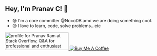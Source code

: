 ## Hey, I'm Pranav C! 👋

- 😎 I'm a core committer @NocoDB amd we are doing something cool.
- 😍 I love to learn, code, solve problems...etc

<!--#A Heartbroken Boy..............-->


 <a href="https://stackoverflow.com/users/3037257/pranav-ram">
<img src="https://stackoverflow.com/users/flair/3037257.png?theme=dark" width="208" height="58" alt="profile for Pranav Ram at Stack Overflow, Q&A for professional and enthusiast programmers" title="profile for Pranav Ram at Stack Overflow, Q&A for professional and enthusiast programmers">
</a>  <a href="http://buymeacoff.ee/pranavc"><img src="https://www.buymeacoffee.com/assets/img/custom_images/orange_img.png" alt="Buy Me A Coffee"><a>


<!--
**pranavcbalan/pranavcbalan** is a ✨ _special_ ✨ repository because its `README.md` (this file) appears on your GitHub profile.

Here are some ideas to get you started:

- 🔭 I’m currently working on ...
- 🌱 I’m currently learning ...
- 👯 I’m looking to collaborate on ...
- 🤔 I’m looking for help with ...
- 💬 Ask me about ...
- 📫 How to reach me: ...
- 😄 Pronouns: ...
- ⚡ Fun fact: ...
-->
